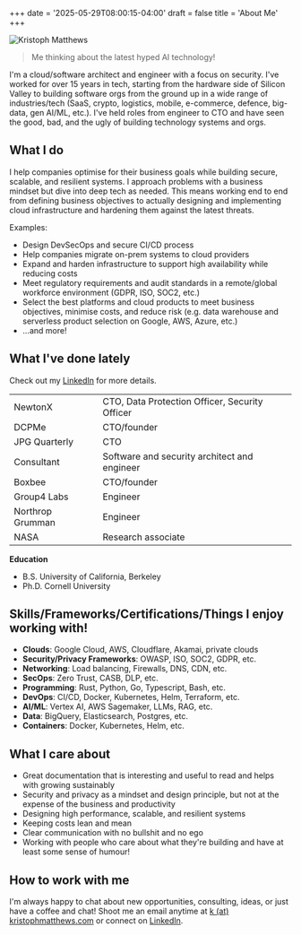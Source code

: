 +++
date = '2025-05-29T08:00:15-04:00'
draft = false
title = 'About Me'
+++

![Kristoph Matthews](/images/kristoph-full-shot-small.jpg)
>Me thinking about the latest hyped AI technology!

I'm a cloud/software architect and engineer with a focus on security. I've worked for over 15 years in tech, starting from the hardware side of Silicon Valley to building software orgs from the ground up in a wide range of industries/tech (SaaS, crypto, logistics, mobile, e-commerce, defence, big-data, gen AI/ML, etc.). I've held roles from engineer to CTO and have seen the good, bad, and the ugly of building technology systems and orgs.

## What I do

I help companies optimise for their business goals while building secure, scalable, and resilient systems. I approach problems with a business mindset but dive into deep tech as needed. This means working end to end from defining business objectives to actually designing and implementing cloud infrastructure and hardening them against the latest threats. 

Examples:
- Design DevSecOps and secure CI/CD process 
- Help companies migrate on-prem systems to cloud providers
- Expand and harden infrastructure to support high availability while reducing costs
- Meet regulatory requirements and audit standards in a remote/global workforce environment (GDPR, ISO, SOC2, etc.)
- Select the best platforms and cloud products to meet business objectives, minimise costs, and reduce risk (e.g. data warehouse and serverless product selection on Google, AWS, Azure, etc.)
- ...and more!

## What I've done lately

Check out my [LinkedIn](https://www.linkedin.com/in/kristophermatthews/) for more details.

|  |  |
|------|---------|
| NewtonX | CTO, Data Protection Officer, Security Officer |
| DCPMe | CTO/founder |
| JPG Quarterly | CTO |
| Consultant | Software and security architect and engineer |
| Boxbee | CTO/founder |
| Group4 Labs | Engineer |
| Northrop Grumman | Engineer |
| NASA | Research associate |

**Education**
- B.S. University of California, Berkeley
- Ph.D. Cornell University

## Skills/Frameworks/Certifications/Things I enjoy working with!

- **Clouds**: Google Cloud, AWS, Cloudflare, Akamai, private clouds
- **Security/Privacy Frameworks**: OWASP, ISO, SOC2, GDPR, etc.
- **Networking**: Load balancing, Firewalls, DNS, CDN, etc.
- **SecOps**: Zero Trust, CASB, DLP, etc.
- **Programming**: Rust, Python, Go, Typescript, Bash, etc.
- **DevOps**: CI/CD, Docker, Kubernetes, Helm, Terraform,  etc.
- **AI/ML**: Vertex AI, AWS Sagemaker, LLMs, RAG, etc.
- **Data**: BigQuery, Elasticsearch, Postgres, etc.
- **Containers**: Docker, Kubernetes, Helm, etc.

## What I care about

* Great documentation that is interesting and useful to read and helps with growing sustainably
* Security and privacy as a mindset and design principle, but not at the expense of the business and productivity
* Designing high performance, scalable, and resilient systems
* Keeping costs lean and mean
* Clear communication with no bullshit and no ego
* Working with people who care about what they're building and have at least some sense of humour!

## How to work with me

I'm always happy to chat about new opportunities, consulting, ideas, or just have a coffee and chat!
Shoot me an email anytime at [k (at) kristophmatthews.com](mailto:k@kristophmatthews.com) or connect on [LinkedIn](https://www.linkedin.com/in/kristophermatthews/).


